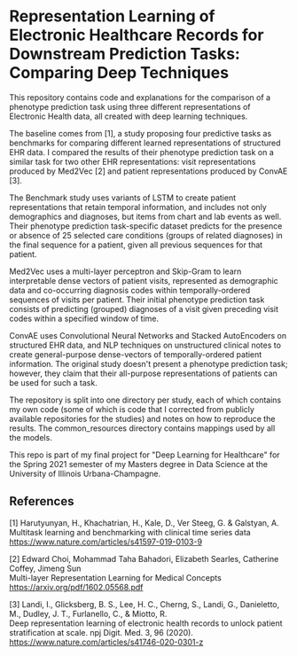 # Representation Learning of Electronic Healthcare Records for Downstream Prediction Tasks: Comparing Deep Techniques

This repository contains code and explanations for the comparison of a phenotype prediction task using three 
different representations of Electronic Health data, all created with deep learning techniques.

The baseline comes from [1], a study proposing four predictive tasks as benchmarks for comparing different learned 
representations of structured EHR data. I compared the results of their phenotype prediction task on a similar
task for two other EHR representations: visit representations produced by Med2Vec [2] and patient representations 
produced by ConvAE [3]. 

The Benchmark study uses variants of LSTM to create patient representations that retain temporal information, and
includes not only demographics and diagnoses, but items from chart and lab events as well. Their phenotype prediction
task-specific dataset predicts for the presence or absence of 25 selected care conditions (groups of related diagnoses)
in the final sequence for a patient, given all previous sequences for that patient.

Med2Vec uses a multi-layer perceptron and Skip-Gram to learn interpretable dense vectors of patient visits, 
represented as demographic data and co-occurring diagnosis codes within temporally-ordered sequences of visits 
per patient. Their initial phenotype prediction task consists of predicting (grouped) diagnoses of a visit given
preceding visit codes within a specified window of time.

ConvAE uses Convolutional Neural Networks and Stacked AutoEncoders on structured EHR data, and NLP techniques on 
unstructured clinical notes to create general-purpose dense-vectors of temporally-ordered patient information.
The original study doesn't present a phenotype prediction task; however, they claim that their all-purpose
representations of patients can be used for such a task.

The repository is split into one directory per study, each of which contains my own code (some of which is code that
I corrected from publicly available repositories for the studies) and notes on how to reproduce the results. 
The common_resources directory contains mappings used by all the models.

This repo is part of my final project for "Deep Learning for Healthcare" for the 
Spring 2021 semester of my Masters degree in Data Science at the University of Illinois Urbana-Champagne.

## References

[1] Harutyunyan, H., Khachatrian, H., Kale, D., Ver Steeg, G. & Galstyan, A. 
<br>Multitask learning and benchmarking with clinical time series data
<br>https://www.nature.com/articles/s41597-019-0103-9

[2] Edward Choi, Mohammad Taha Bahadori, Elizabeth Searles, Catherine Coffey, Jimeng Sun
<br>Multi-layer Representation Learning for Medical Concepts
<br>https://arxiv.org/pdf/1602.05568.pdf

[3] Landi, I., Glicksberg, B. S., Lee, H. C., Cherng, S., Landi, G., Danieletto, M., Dudley, J. T., Furlanello, C., & Miotto, R. 
<br>Deep representation learning of electronic health records to unlock patient stratification at scale. npj Digit. Med. 3, 96 (2020).
<br>https://www.nature.com/articles/s41746-020-0301-z


